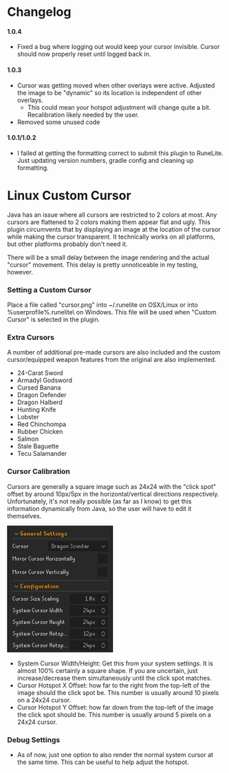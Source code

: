 # Changelog
#### 1.0.4
* Fixed a bug where logging out would keep your cursor invisible. Cursor should now properly reset until logged back in.
#### 1.0.3
* Cursor was getting moved when other overlays were active. Adjusted the image to be "dynamic" so its location is independent of other overlays.
  * This could mean your hotspot adjustment will change quite a bit. Recalibration likely needed by the user.
* Removed some unused code
#### 1.0.1/1.0.2
* I failed at getting the formatting correct to submit this plugin to RuneLite. Just updating version numbers, gradle config and cleaning up formatting.


# Linux Custom Cursor
Java has an issue where all cursors are restricted to 2 colors at most. Any cursors are flattened to 2 colors making 
them appear flat and ugly. This plugin circumvents that by displaying an image at the location of the cursor while 
making the cursor transparent. It technically works on all platforms, but other platforms probably don't need it.

There will be a small delay between the image rendering and the actual "cursor" movement. 
This delay is pretty unnoticeable in my testing, however.

### Setting a Custom Cursor
Place a file called "cursor.png" into ~/.runelite on OSX/Linux or into %userprofile%\.runelite\ on Windows. This file 
will be used when "Custom Cursor" is selected in the plugin.

### Extra Cursors
A number of additional pre-made cursors are also included and the custom cursor/equipped weapon features 
from the original are also implemented.

* 24-Carat Sword
* Armadyl Godsword
* Cursed Banana
* Dragon Defender
* Dragon Halberd
* Hunting Knife
* Lobster
* Red Chinchompa
* Rubber Chicken
* Salmon
* Stale Baguette
* Tecu Salamander

### Cursor Calibration
Cursors are generally a square image such as 24x24 with the "click spot" offset by around 10px/5px 
in the horizontal/vertical directions respectively. Unfortunately, it's not really possible (as far as I know) to get 
this information dynamically from Java, so the user will have to edit it themselves.

![General Settings](src/main/resources/general-settings-readme.png)

* System Cursor Width/Height: Get this from your system settings. It is almost 100% certainly a square shape. If you are uncertain, just increase/decrease them simultaneously until the click spot matches.
* Cursor Hotspot X Offset: how far to the right from the top-left of the image should the click spot be. This number is usually around 10 pixels on a 24x24 cursor.
* Cursor Hotspot Y Offset: how far down from the top-left of the image the click spot should be. This number is usually around 5 pixels on a 24x24 cursor.

### Debug Settings
* As of now, just one option to also render the normal system cursor at the same time. This can be useful to help adjust the hotspot.
